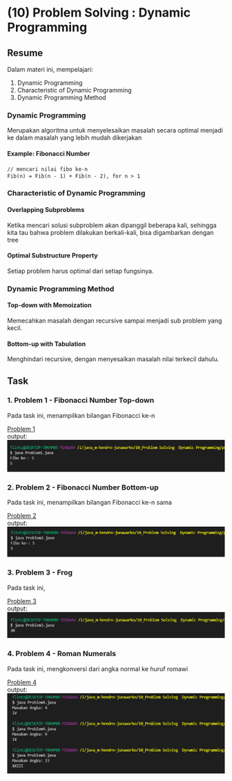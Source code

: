 # (10) Problem Solving : Dynamic Programming

## Resume
Dalam materi ini, mempelajari:
1. Dynamic Programming
2. Characteristic of Dynamic Programming
3. Dynamic Programming Method


### Dynamic Programming
Merupakan algoritma untuk menyelesaikan masalah secara optimal menjadi ke dalam masalah yang lebih mudah dikerjakan
#### Example: Fibonacci Number
```
// mencari nilai fibo ke-n
Fib(n) = Fib(n - 1) + Fib(n - 2), for n > 1
```

### Characteristic of Dynamic Programming
#### Overlapping Subproblems
Ketika mencari solusi subproblem akan dipanggil beberapa kali, sehingga kita tau bahwa problem dilakukan berkali-kali, bisa digambarkan dengan tree

#### Optimal Substructure Property
Setiap problem harus optimal dari setiap fungsinya.

### Dynamic Programming Method

#### Top-down with Memoization
Memecahkan masalah dengan recursive sampai menjadi sub problem yang kecil.
#### Bottom-up with Tabulation
Menghindari recursive, dengan menyesaikan masalah nilai terkecil dahulu.


## Task
### 1. Problem 1 - Fibonacci Number Top-down 
Pada task ini, menampilkan bilangan Fibonacci ke-n


[Problem 1](./praktikum/Problem1.java)\
output:\
![Problem 1](./screenshots/problem1.PNG)

### 2. Problem 2 - Fibonacci Number Bottom-up 
Pada task ini, menampilkan bilangan Fibonacci ke-n sama


[Problem 2](./praktikum/Problem2.java)\
output:\
![Problem 2](./screenshots/problem2.PNG)

### 3. Problem 3 - Frog
Pada task ini, 


[Problem 3](./praktikum/Problem3.java)\
output:\
![Problem 3](./screenshots/problem3.PNG)

### 4. Problem 4 - Roman Numerals 
Pada task ini, mengkonversi dari angka normal ke huruf romawi


[Problem 4](./praktikum/Problem4.java)\
output:\
![Problem 4](./screenshots/problem4.PNG)

